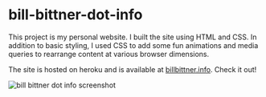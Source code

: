 # bill-bittner-dot-info
This project is my personal website.  I built the site using HTML and CSS.  In addition to basic styling, I used CSS to add some fun animations and media queries to rearrange content at various browser dimensions. 

The site is hosted on heroku and is available at [billbittner.info](http://www.billbittner.info).  Check it out!

![bill bittner dot info screenshot](https://serene-caverns-20900.herokuapp.com/assets/images/bill-bittner-dot-info.png)
